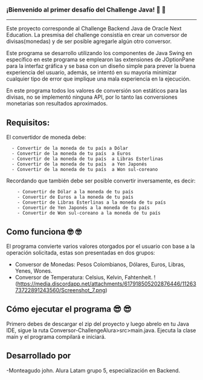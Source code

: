 ### ¡Bienvenido al primer desafío del Challenge Java!  :penguin: :penguin:
***

Este proyecto corresponde al Challenge Backend Java de Oracle Next Education. La presmisa del challenge consistía en crear un conversor de divisas(monedas) y de ser posible agregarle algún otro conversor.

Este programa se desarrollo utilizando los componentes de Java Swing en específico en este programa se emplearon las extensiones de JOptionPane para la interfaz gráfica y se basa con un diseño simple para prever la buena experiencia del usuario, además, se intentó en su mayoria minimizar cualquier tipo de error que implique una mala experiencia en la ejecución.

En este programa todos los valores de conversión son estáticos para las divisas, no se implementó ninguna API, por lo tanto las conversiones monetarias son resultados aproximados.

## Requisitos:

El convertidor de moneda debe:
```
  - Convertir de la moneda de tu país a Dólar
  - Convertir de la moneda de tu país  a Euros
  - Convertir de la moneda de tu país  a Libras Esterlinas
  - Convertir de la moneda de tu país  a Yen Japonés
  - Convertir de la moneda de tu país  a Won sul-coreano
```

Recordando que también debe ser posible convertir inversamente, es decir:

```
    - Convertir de Dólar a la moneda de tu país
    - Convertir de Euros a la moneda de tu país
    - Convertir de Libras Esterlinas a la moneda de tu país
    - Convertir de Yen Japonés a la moneda de tu país
    - Convertir de Won sul-coreano a la moneda de tu país
```

## Como funciona   :nerd_face: :nerd_face:


El programa convierte varios valores otorgados por el usuario con base a la operación solicitada, estas son presentadas en dos grupos:

* Conversor de Monedas: Pesos Colombianos, Dólares, Euros, Libras, Yenes, Wones.
* Conversor de Temperatura: Celsius, Kelvin, Fahtenheit.
!(https://media.discordapp.net/attachments/617918505202876446/1126373722891243560/Screenshot_7.png)

## Cómo ejecutar el programa :sunglasses: :sunglasses:

Primero debes de descargar el zip del proyecto y luego abrelo en tu Java IDE, sigue la ruta Conversor-ChallengeAlura>src>main.java. Ejecuta la clase main y el programa compilará e iniciará.

## Desarrollado por


-Monteagudo john. Alura Latam grupo 5, especialización en Backend.
